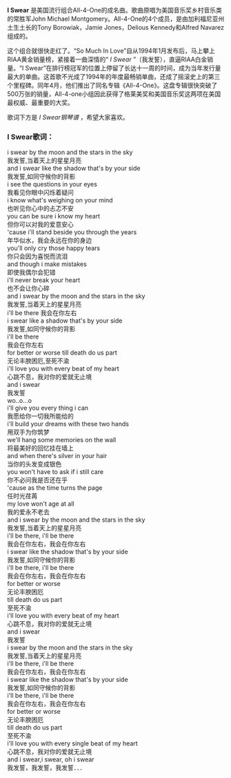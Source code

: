 

**I Swear** 是美国流行组合All-4-One的成名曲。歌曲原唱为美国音乐奖乡村音乐类的常胜军John Michael
Montgomery。All-4-One的4个成员，是由加利福尼亚州土生土长的Tony Borowiak，Jamie Jones，Delious
Kennedy和Alfred Navarez组成的。

  
这个组合就很快走红了。“So Much In Love”自从1994年1月发布后，马上攀上RIAA黄金销量榜，紧接着一曲深情的“ _I Swear_
”（我发誓），直逼RIAA白金销量。“I
Swear”在排行榜冠军的位置上停留了长达十一周的时间，成为当年发行量最大的单曲。这首歌不光成了1994年的年度最畅销单曲，还成了摇滚史上的第三个里程碑。同年4月，他们推出了同名专辑《All-4-One》。这盘专辑很快突破了500万张的销量，All-4-one小组因此获得了格莱美奖和美国音乐奖这两项在美国最权威、最重要的大奖。

  
歌词下方是 _I Swear钢琴谱_ ，希望大家喜欢。

### I Swear歌词：

i swear by the moon and the stars in the sky  
我发誓,当着天上的星星月亮  
and i swear like the shadow that's by your side  
我发誓,如同守候你的背影  
i see the questions in your eyes  
我看见你眼中闪烁着疑问  
i know what's weighing on your mind  
也听见你心中的忐忑不安  
you can be sure i know my heart  
但你可以对我的爱意安心  
'cause i'll stand beside you through the years  
年华似水，我会永远在你的身边  
you'll only cry those happy tears  
你只会因为喜悦而流泪  
and though i make mistakes  
即使我偶尔会犯错  
i'll never break your heart  
也不会让你心碎  
and i swear by the moon and the stars in the sky  
我发誓,当着天上的星星月亮  
i'll be there 我会在你左右  
i swear like a shadow that's by your side  
我发誓,如同守候你的背影  
i'll be there  
我会在你左右  
for better or worse till death do us part  
无论丰腴困厄,至死不渝  
i'll love you with every beat of my heart  
心跳不息，我对你的爱就无止境  
and i swear  
我发誓  
wo..o...o  
i'll give you every thing i can  
我愿给你一切我所能给的  
i'll build your dreams with these two hands  
用双手为你筑梦  
we'll hang some memories on the wall  
将最美好的回忆挂在墙上  
and when there's silver in your hair  
当你的头发变成银色  
you won't have to ask if i still care  
你不必问我是否还在乎  
'cause as the time turns the page  
任时光荏苒  
my love won't age at all  
我的爱永不老去  
and i swear by the moon and the stars in the sky  
我发誓,当着天上的星星月亮  
i'll be there, i'll be there  
我会在你左右，我会在你左右  
i swear like the shadow that's by your side  
我发誓,如同守候你的背影  
i'll be there, i'll be there  
我会在你左右，我会在你左右  
for better or worse  
无论丰腴困厄  
till death do us part  
至死不渝  
i'll love you with every beat of my heart  
心跳不息，我对你的爱就无止境  
and i swear  
我发誓  
i swear by the moon and the stars in the sky  
我发誓,当着天上的星星月亮  
i'll be there, i'll be there  
我会在你左右，我会在你左右  
i swear like the shadow that's by your side  
我发誓,如同守候你的背影  
i'll be there, i'll be there  
我会在你左右，我会在你左右  
for better or worse  
无论丰腴困厄  
till death do us part  
至死不渝  
i'll love you with every single beat of my heart  
心跳不息，我对你的爱就无止境  
and i swear,i swear, oh i swear  
我发誓，我发誓，我发誓．．．

